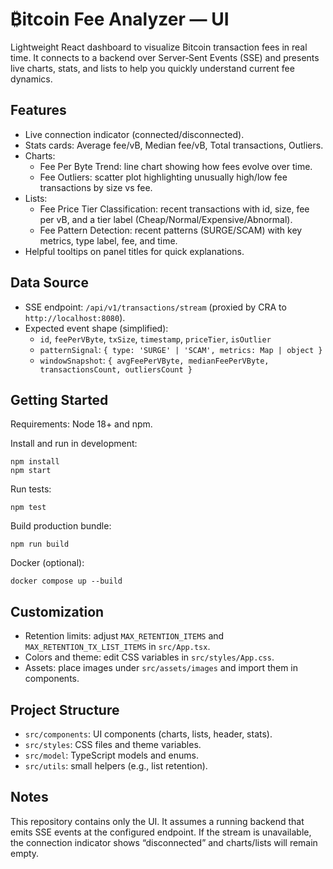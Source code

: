# ₿itcoin Fee Analyzer — UI

Lightweight React dashboard to visualize Bitcoin transaction fees in real time.
It connects to a backend over Server‑Sent Events (SSE) and presents live charts,
stats, and lists to help you quickly understand current fee dynamics.

## Features

- Live connection indicator (connected/disconnected).
- Stats cards: Average fee/vB, Median fee/vB, Total transactions, Outliers.
- Charts:
  - Fee Per Byte Trend: line chart showing how fees evolve over time.
  - Fee Outliers: scatter plot highlighting unusually high/low fee transactions by size vs fee.
- Lists:
  - Fee Price Tier Classification: recent transactions with id, size, fee per vB, and a tier label (Cheap/Normal/Expensive/Abnormal).
  - Fee Pattern Detection: recent patterns (SURGE/SCAM) with key metrics, type label, fee, and time.
- Helpful tooltips on panel titles for quick explanations.

## Data Source

- SSE endpoint: `/api/v1/transactions/stream` (proxied by CRA to `http://localhost:8080`).
- Expected event shape (simplified):
  - `id`, `feePerVByte`, `txSize`, `timestamp`, `priceTier`, `isOutlier`
  - `patternSignal`: `{ type: 'SURGE' | 'SCAM', metrics: Map | object }`
  - `windowSnapshot`: `{ avgFeePerVByte, medianFeePerVByte, transactionsCount, outliersCount }`

## Getting Started

Requirements: Node 18+ and npm.

Install and run in development:

```
npm install
npm start
```

Run tests:

```
npm test
```

Build production bundle:

```
npm run build
```

Docker (optional):

```
docker compose up --build
```

## Customization

- Retention limits: adjust `MAX_RETENTION_ITEMS` and `MAX_RETENTION_TX_LIST_ITEMS` in `src/App.tsx`.
- Colors and theme: edit CSS variables in `src/styles/App.css`.
- Assets: place images under `src/assets/images` and import them in components.

## Project Structure

- `src/components`: UI components (charts, lists, header, stats).
- `src/styles`: CSS files and theme variables.
- `src/model`: TypeScript models and enums.
- `src/utils`: small helpers (e.g., list retention).

## Notes

This repository contains only the UI. It assumes a running backend that
emits SSE events at the configured endpoint. If the stream is unavailable,
the connection indicator shows “disconnected” and charts/lists will remain empty.

